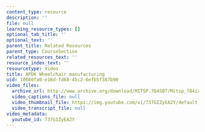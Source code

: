 ```yaml
---
content_type: resource
description: ''
file: null
learning_resource_types: []
optional_tab_title: ''
optional_text: ''
parent_title: Related Resources
parent_type: CourseSection
related_resources_text: ''
resource_index_text: ''
resourcetype: Video
title: APDK Wheelchair manufacturing
uid: 10660fa0-e16d-fd68-45c2-6efb5f387b90
video_files:
  archive_url: http://www.archive.org/download/MITSP.784S07/Mitsp_784iap07_apdk-wheelchair_300k.mp4
  video_captions_file: null
  video_thumbnail_file: https://img.youtube.com/vi/737GIZyEA2Y/default.jpg
  video_transcript_file: null
video_metadata:
  youtube_id: 737GIZyEA2Y
---
```

